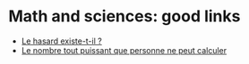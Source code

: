 # Math and sciences: good links

* [Le hasard existe-t-il ?](https://www.youtube.com/watch?v=ineA65nJ9Ds)
* [Le nombre tout puissant que personne ne peut calculer](https://youtu.be/LGYlT6DsfH8?si=e28_YSYgzOPI-__O)

